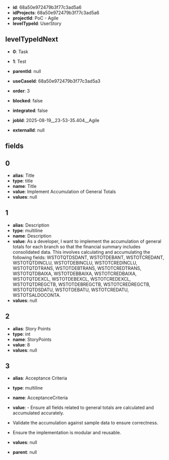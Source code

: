 - **id**: 68a50e972479b3f77c3ad5a6
- **idProjects**: 68a50e972479b3f77c3ad5a6
- **projectId**: PoC - Agile
- **levelTypeId**: UserStory
## levelTypeIdNext
- **0**: Task
- **1**: Test

- **parentId**: null
- **useCaseId**: 68a50e972479b3f77c3ad5a3
- **order**: 3
- **blocked**: false
- **integrated**: false
- **jobId**: 2025-08-19__23-53-35.404__Agile
- **externalId**: null
## fields
## 0
- **alias**: Title
- **type**: title
- **name**: Title
- **value**: Implement Accumulation of General Totals
- **values**: null

## 1
- **alias**: Description
- **type**: multiline
- **name**: Description
- **value**: As a developer, I want to implement the accumulation of general totals for each branch so that the financial summary includes consolidated data. This involves calculating and accumulating the following fields: WSTOTQTDSDANT, WSTOTDEBANT, WSTOTCREDANT, WSTOTQTDINCLU, WSTOTDEBINCLU, WSTOTCREDINCLU, WSTOTQTDTRANS, WSTOTDEBTRANS, WSTOTCREDTRANS, WSTOTQTDBAIXA, WSTOTDEBBAIXA, WSTOTCREDBAIXA, WSTOTQTDEXCL, WSTOTDEBEXCL, WSTOTCREDEXCL, WSTOTQTDREGCTB, WSTOTDEBREGCTB, WSTOTCREDREGCTB, WSTOTQTDSDATU, WSTOTDEBATU, WSTOTCREDATU, WSTOTSALDOCONTA.
- **values**: null

## 2
- **alias**: Story Points
- **type**: int
- **name**: StoryPoints
- **value**: 8
- **values**: null

## 3
- **alias**: Acceptance Criteria
- **type**: multiline
- **name**: AcceptanceCriteria
- **value**: - Ensure all fields related to general totals are calculated and accumulated accurately.
- Validate the accumulation against sample data to ensure correctness.
- Ensure the implementation is modular and reusable.
- **values**: null


- **parent**: null
